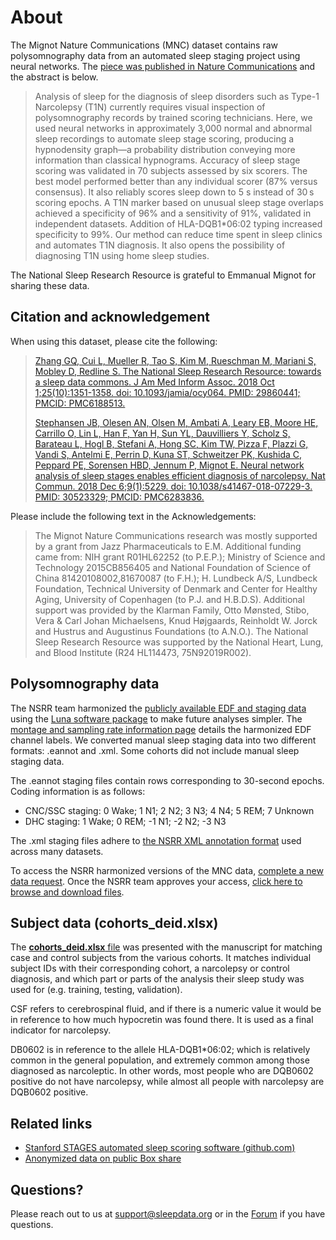 # About

The Mignot Nature Communications (MNC) dataset contains raw polysomnography data from an automated sleep staging project using neural networks. The [piece was published in Nature Communications](https://pubmed.ncbi.nlm.nih.gov/30523329/) and the abstract is below.

> Analysis of sleep for the diagnosis of sleep disorders such as Type-1 Narcolepsy (T1N) currently requires visual inspection of polysomnography records by trained scoring technicians. Here, we used neural networks in approximately 3,000 normal and abnormal sleep recordings to automate sleep stage scoring, producing a hypnodensity graph—a probability distribution conveying more information than classical hypnograms. Accuracy of sleep stage scoring was validated in 70 subjects assessed by six scorers. The best model performed better than any individual scorer (87% versus consensus). It also reliably scores sleep down to 5 s instead of 30 s scoring epochs. A T1N marker based on unusual sleep stage overlaps achieved a specificity of 96% and a sensitivity of 91%, validated in independent datasets. Addition of HLA-DQB1*06:02 typing increased specificity to 99%. Our method can reduce time spent in sleep clinics and automates T1N diagnosis. It also opens the possibility of diagnosing T1N using home sleep studies.

The National Sleep Research Resource is grateful to Emmanual Mignot for sharing these data.

## Citation and acknowledgement

When using this dataset, please cite the following:

> [Zhang GQ, Cui L, Mueller R, Tao S, Kim M, Rueschman M, Mariani S, Mobley D, Redline S. The National Sleep Research Resource: towards a sleep data commons. J Am Med Inform Assoc. 2018 Oct 1;25(10):1351-1358. doi: 10.1093/jamia/ocy064. PMID: 29860441; PMCID: PMC6188513.](https://pubmed.ncbi.nlm.nih.gov/29860441/)
>
> [Stephansen JB, Olesen AN, Olsen M, Ambati A, Leary EB, Moore HE, Carrillo O, Lin L, Han F, Yan H, Sun YL, Dauvilliers Y, Scholz S, Barateau L, Hogl B, Stefani A, Hong SC, Kim TW, Pizza F, Plazzi G, Vandi S, Antelmi E, Perrin D, Kuna ST, Schweitzer PK, Kushida C, Peppard PE, Sorensen HBD, Jennum P, Mignot E. Neural network analysis of sleep stages enables efficient diagnosis of narcolepsy. Nat Commun. 2018 Dec 6;9(1):5229. doi: 10.1038/s41467-018-07229-3. PMID: 30523329; PMCID: PMC6283836.](https://pubmed.ncbi.nlm.nih.gov/30523329/)

Please include the following text in the Acknowledgements:

> The Mignot Nature Communications research was mostly supported by a grant from Jazz Pharmaceuticals to E.M. Additional funding came from: NIH grant R01HL62252 (to P.E.P.); Ministry of Science and Technology 2015CB856405 and National Foundation of Science of China 81420108002,81670087 (to F.H.); H. Lundbeck A/S, Lundbeck Foundation, Technical University of Denmark and Center for Healthy Aging, University of Copenhagen (to P.J. and H.B.D.S). Additional support was provided by the Klarman Family, Otto Mønsted, Stibo, Vera & Carl Johan Michaelsens, Knud Højgaards, Reinholdt W. Jorck and Hustrus and Augustinus Foundations (to A.N.O.). The National Sleep Research Resource was supported by the National Heart, Lung, and Blood Institute (R24 HL114473, 75N92019R002).

## Polysomnography data

The NSRR team harmonized the [publicly available EDF and staging data](https://stanfordmedicine.app.box.com/s/r9e92ygq0erf7hn5re6j51aaggf50jly) using the [Luna software package](http://zzz.bwh.harvard.edu/luna/) to make future analyses simpler. The [montage and sampling rate information page](:pages_path:/montage-and-sampling-rate-information.md) details the harmonized EDF channel labels. We converted manual sleep staging data into two different formats: .eannot and .xml. Some cohorts did not include manual sleep staging data.

The .eannot staging files contain rows corresponding to 30-second epochs. Coding information is as follows:

- CNC/SSC staging: 0 Wake; 1 N1; 2 N2; 3 N3; 4 N4; 5 REM; 7 Unknown
- DHC staging: 1 Wake; 0 REM; -1 N1; -2 N2; -3 N3

The .xml staging files adhere to [the NSRR XML annotation format](https://github.com/nsrr/edf-editor-translator/wiki/Physiomimi-Format) used across many datasets.

To access the NSRR harmonized versions of the MNC data, [complete a new data request](https://staging.partners.org/sleepdata.org/data/requests/mnc/start). Once the NSRR team approves your access, [click here to browse and download files](:files_path:).

## Subject data (cohorts_deid.xlsx)

The [**cohorts_deid.xlsx** file](:files_path:) was presented with the manuscript for matching case and control subjects from the various cohorts.  It matches individual subject IDs with their corresponding cohort, a narcolepsy or control diagnosis, and which part or parts of the analysis their sleep study was used for (e.g. training, testing, validation).

CSF refers to cerebrospinal fluid, and if there is a numeric value it would be in reference to how much hypocretin was found there.  It is used as a final indicator for narcolepsy.

DB0602 is in reference to the allele HLA-DQB1*06:02; which is relatively common in the general population, and extremely common among those diagnosed as narcoleptic. In other words, most people who are DQB0602 positive do not have narcolepsy, while almost all people with narcolepsy are DQB0602 positive.

## Related links

- [Stanford STAGES automated sleep scoring software (github.com)](https://github.com/stanford-stages/stanford-stages)
- [Anonymized data on public Box share](https://stanfordmedicine.app.box.com/s/r9e92ygq0erf7hn5re6j51aaggf50jly)

## Questions?

Please reach out to us at support@sleepdata.org or in the [Forum](https://sleepdata.org/forum) if you have questions.
